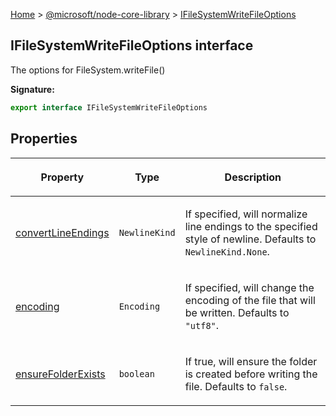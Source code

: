 [Home](./index) &gt; [@microsoft/node-core-library](./node-core-library.md) &gt; [IFileSystemWriteFileOptions](./node-core-library.ifilesystemwritefileoptions.md)

## IFileSystemWriteFileOptions interface

The options for FileSystem.writeFile()

<b>Signature:</b>

```typescript
export interface IFileSystemWriteFileOptions 
```

## Properties

|  <p>Property</p> | <p>Type</p> | <p>Description</p> |
|  --- | --- | --- |
|  <p>[convertLineEndings](./node-core-library.ifilesystemwritefileoptions.convertlineendings.md)</p> | <p>`NewlineKind`</p> | <p>If specified, will normalize line endings to the specified style of newline. Defaults to `NewlineKind.None`<!-- -->.</p> |
|  <p>[encoding](./node-core-library.ifilesystemwritefileoptions.encoding.md)</p> | <p>`Encoding`</p> | <p>If specified, will change the encoding of the file that will be written. Defaults to `"utf8"`<!-- -->.</p> |
|  <p>[ensureFolderExists](./node-core-library.ifilesystemwritefileoptions.ensurefolderexists.md)</p> | <p>`boolean`</p> | <p>If true, will ensure the folder is created before writing the file. Defaults to `false`<!-- -->.</p> |

